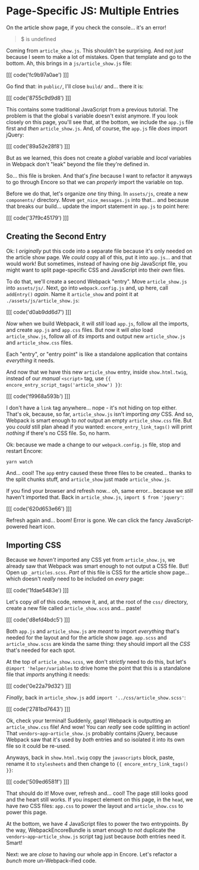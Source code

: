 # Page-Specific JS: Multiple Entries

On the article show page, if you check the console... it's an error!

> $ is undefined

Coming from `article_show.js`. This shouldn't be surprising. And not *just* because
I seem to make a lot of mistakes. Open that template and go to the bottom. Ah,
this brings in a `js/article_show.js` file:

[[[ code('fc9b97a0ae') ]]]

Go find that: in `public/`, I'll close `build/` and... there it is:

[[[ code('8755c9d9d8') ]]]

This contains some traditional JavaScript from a previous tutorial. The problem
is that the global `$` variable doesn't exist anymore. If you look closely on
this page, you'll see that, at the bottom, we include the `app.js` file first
and *then* `article_show.js`. And, of course, the `app.js` file *does* import jQuery:

[[[ code('89a52e28f8') ]]]

But as we learned, this does not create a *global* variable and *local* variables
in Webpack don't "leak" beyond the file they're defined in.

So... this file is broken. And that's *fine* because I want to refactor it anyways
to go through Encore so that we can *properly* import the variable on top.

Before we do that, let's organize *one* tiny thing. In `assets/js`, create a
new `components/` directory. Move `get_nice_messages.js` into that... and because
that breaks our build... update the import statement in `app.js` to point here:

[[[ code('37f9c45179') ]]]

## Creating the Second Entry

Ok: I *originally* put this code into a separate file because it's only
needed on the article show page. We *could* copy all of this, put it into
`app.js`... and that would work! But sometimes, instead of having one *big*
JavaScript file, you might want to split page-specific CSS and JavaScript
into their *own* files.

To do that, we'll create a second Webpack "entry". Move `article_show.js` into
`assets/js/`. Next, go into `webpack.config.js` and, up here, call `addEntry()`
*again*. Name it `article_show` and point it at `./assets/js/article_show.js`:

[[[ code('d0ab9dd6d7') ]]]

*Now* when we build Webpack, it will *still* load `app.js`, follow all the imports,
and create `app.js` and `app.css` files. But now it will *also* load `article_show.js`,
follow all of *its* imports and output new `article_show.js` and `article_show.css`
files.

Each "entry", or "entry point" is like a standalone application that contains
*everything* it needs.

And now that we have this new `article_show` entry, inside `show.html.twig`,
instead of our *manual* `<script>` tag, use `{{ encore_entry_script_tags('article_show') }}`:

[[[ code('f9968a593b') ]]]

I don't have a `link` tag anywhere... nope - it's not hiding on top either.
That's ok, because, so far, `article_show.js` isn't importing *any*
CSS. And so, Webpack is smart enough to *not* output an empty `article_show.css`
file. But you *could* still plan ahead if you wanted: `encore_entry_link_tags()`
will print *nothing* if there's no CSS file. So, no harm.

Ok: because we made a change to our `webpack.config.js` file, stop and restart Encore:

```terminal-silent
yarn watch
```

And... cool! The `app` entry caused these three files to be created... thanks
to the split chunks stuff, and `article_show` just made `article_show.js`.

If you find your browser and refresh now... oh, same error... because we
*still* haven't imported that. Back in `article_show.js`, `import $ from 'jquery'`:

[[[ code('620d653e66') ]]]

Refresh again and... boom! Error is gone. We can click the fancy JavaScript-powered
heart icon.

## Importing CSS

Because we *haven't* imported any CSS yet from `article_show.js`, we already saw
that Webpack was smart enough to not output a CSS file. But! Open up
`_articles.scss`. *Part* of this file is CSS for the article show page...
which doesn't *really* need to be included on *every* page:

[[[ code('1fdae5483e') ]]]

Let's copy *all* of this code, remove it, and, at the root of the `css/` directory,
create a new file called `article_show.scss` and... paste!

[[[ code('d8efd4bdc5') ]]]

Both `app.js` and `article_show.js` are *meant* to import *everything* that's
needed for the layout and for the article show page. `app.scss` and
`article_show.scss` are kinda the same thing: they should import all the *CSS*
that's needed for each spot.

At the top of `article_show.scss`, we don't *strictly* need to do this, but let's
`@import 'helper/variables` to drive home the point that this is a standalone file
that *imports* anything it needs:

[[[ code('0e22a79d32') ]]]

*Finally*, back in `article_show.js` add `import '../css/article_show.scss'`:

[[[ code('2781bd7643') ]]]

Ok, check your terminal! Suddenly, gasp! Webpack is outputting an `article_show.css`
file! And wow! You can *really* see code splitting in action! That
`vendors~app~article_show.js` probably contains jQuery, because Webpack saw that
it's used by *both* entries and so isolated it into its own file so it could be
re-used.

Anyways, back in `show.html.twig` copy the `javascripts` block, paste, rename it
to `stylesheets` and then change to `{{ encore_entry_link_tags() }}`:

[[[ code('509ed6581f') ]]]

That should do it! Move over, refresh and... cool! The page still looks good
and the heart still works. If you inspect element on this page, in the `head`,
we have *two* CSS files: `app.css` to power the layout and `article_show.css`
to power this page.

At the bottom, we have *4* JavaScript files to power the two entrypoints. By the
way, WebpackEncoreBundle is smart enough to *not* duplicate the
`vendors~app~article_show.js` script tag just because *both* entries need it.
Smart!

Next: we are *close* to having our whole app in Encore. Let's refactor a *bunch*
more un-Webpack-ified code.
